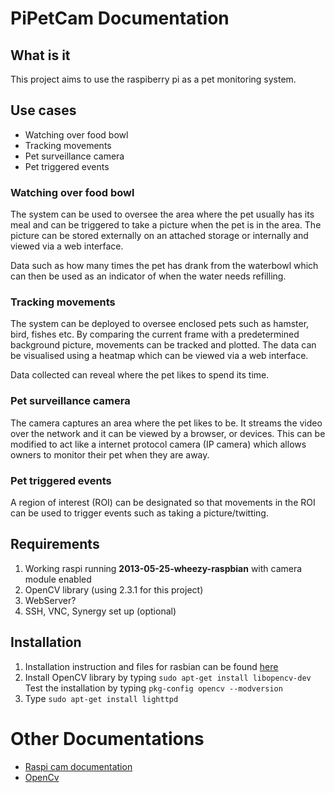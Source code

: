 # PiPetCam Documentation

## What is it

This project aims to use the raspiberry pi as a pet monitoring system.

## Use cases

* Watching over food bowl
* Tracking movements
* Pet surveillance camera
* Pet triggered events

### Watching over food bowl

The system can be used to oversee the area where the pet usually has its meal and can be triggered to take a picture when the pet is in the area. The picture can be stored externally on an attached storage or internally and viewed via a web interface.

Data such as how many times the pet has drank from the waterbowl which can then be used as an indicator of when the water needs refilling.

### Tracking movements 

The system can be deployed to oversee enclosed pets such as hamster, bird, fishes etc. By comparing the current frame with a predetermined background picture, movements can be tracked and plotted. The data can be visualised using a heatmap which can be viewed via a web interface.

Data collected can reveal where the pet likes to spend its time. 

### Pet surveillance camera

The camera captures an area where the pet likes to be. It streams the video over the network and it can be viewed by a browser, or devices. This can be modified to act like a internet protocol camera (IP camera) which allows owners to monitor their pet when they are away.

### Pet triggered events

A region of interest (ROI) can be designated so that movements in the ROI can be used to trigger events such as taking a picture/twitting.

## Requirements

1. Working raspi running **2013-05-25-wheezy-raspbian** with camera module enabled
2. OpenCV library (using 2.3.1 for this project)
3. WebServer?
4. SSH, VNC, Synergy set up (optional)


## Installation

1. Installation instruction and files for rasbian can be found [here][rasbian_download]
2. Install OpenCV library by typing `sudo apt-get install libopencv-dev` Test the installation by typing `pkg-config opencv --modversion`
3. Type `sudo apt-get install lighttpd`

# Other Documentations

* [Raspi cam documentation][raspicam_doc]
* [OpenCv][opencv_doc]


[rasbian_download]:http://www.raspberrypi.org/downloads
[raspicam_doc]:http://www.raspberrypi.org/wp-content/uploads/2013/07/RaspiCam-Documentation.pdf
[opencv_doc]:http://docs.opencv.org